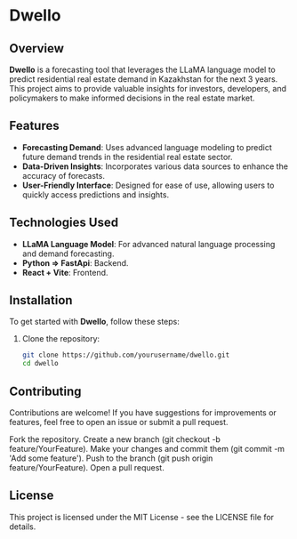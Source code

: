 # Dwello

## Overview

**Dwello** is a forecasting tool that leverages the LLaMA language model to predict residential real estate demand in Kazakhstan for the next 3 years. This project aims to provide valuable insights for investors, developers, and policymakers to make informed decisions in the real estate market.

## Features

- **Forecasting Demand**: Uses advanced language modeling to predict future demand trends in the residential real estate sector.
- **Data-Driven Insights**: Incorporates various data sources to enhance the accuracy of forecasts.
- **User-Friendly Interface**: Designed for ease of use, allowing users to quickly access predictions and insights.

## Technologies Used

- **LLaMA Language Model**: For advanced natural language processing and demand forecasting.
- **Python => FastApi**: Backend.
- **React + Vite**: Frontend.

## Installation

To get started with **Dwello**, follow these steps:

1. Clone the repository:

   ```bash
   git clone https://github.com/yourusername/dwello.git
   cd dwello

## Contributing
Contributions are welcome! If you have suggestions for improvements or features, feel free to open an issue or submit a pull request.

Fork the repository.
Create a new branch (git checkout -b feature/YourFeature).
Make your changes and commit them (git commit -m 'Add some feature').
Push to the branch (git push origin feature/YourFeature).
Open a pull request.

## License
This project is licensed under the MIT License - see the LICENSE file for details.
